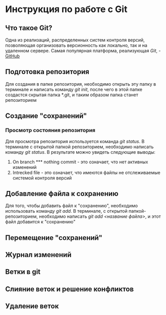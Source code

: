 # Инструкция по работе с Git

## Что такое Git?
Одна из реализаций, распределенных систем контроля версий, позволяющая организовать версионность как локально, так и на удаленном сервере. Самая популярная платформа, реализующая *Git*, - [GitHub](https://github.com)
 

## Подготовка репозитория
Для создания в папке репозитория, необходимо открыть эту папку в терминале и написать команду *git init*, после чего в этой папке создастся скрытая папка *.git, и таким образом папка станет репозиторием  

## Создание "сохранений"


### Просмотр состояния репозитория 
Для просмотра репозитория используется команда *git status*. В терминале с открытой папкой репозиторием, необходимо написать команду *git status*. В результате можно увидеть следующие выводы:
1. On branch *** nothing commit - это означает, что нет активных изменений
2. Intrecked file - это означает, что имеются файлы не отслеживаемые системой контроля версий


## Добавление файла к сохранению
Для того, чтобы добавить файл к "сохранению", необходимо использовать команду *git add*. В терминале, с открытой папкой-репозиторием, необходимо написать *git add <название файла>*, и этот файл добавится к "сохранению"
## Перемещение "сохранений"

## Журнал изменений

## Ветки в git

## Слияние веток и решение конфликтов 

## Удаление веток 